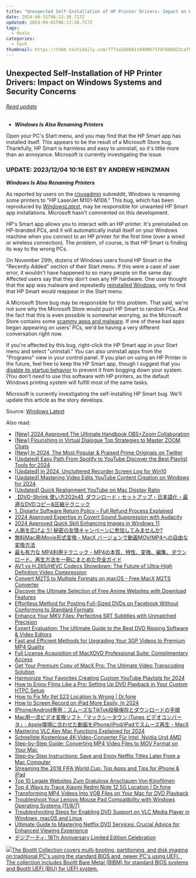```yaml
---
title: "Unexpected Self-Installation of HP Printer Drivers: Impact on Windows Systems and Security Concerns"
date: 2024-08-31T06:13:38.717Z
updated: 2024-09-01T06:13:38.717Z
tags:
  - deals
categories:
  - tech
thumbnail: https://thmb.techidaily.com/7771a2b06b1c9409671f87688822caf9758687ec74141e34200890076f60dc1f.jpg
---
```


## Unexpected Self-Installation of HP Printer Drivers: Impact on Windows Systems and Security Concerns

###### [Read update](https://hardware-tips.techidaily.com/pioneering-hardware-analysis-and-reviews-by-toms-industry-experts/) 

* **_Windows Is Also Renaming Printers_**

 Open your PC's Start menu, and you may find that the HP Smart app has installed itself. This appears to be the result of a Microsoft Store bug. Thankfully, HP Smart is harmless and easy to uninstall, so it's little more than an annoyance. Microsoft is currently investigating the issue.

###  UPDATE: 2023/12/04 10:16 EST BY ANDREW HEINZMAN

**_Windows Is Also Renaming Printers_** 

 As reported by users on the [r/sysadmin](https://www.reddit.com/r/sysadmin/comments/1861539/anyone%5Felse%5Fhave%5Fprinter%5Fmodels%5Fshowing%5Fas%5Fhp/) subreddit, Windows is renaming some printers to "HP LaserJet M101-M106." This bug, which has been reproduced by [_WindowsLatest_](https://www.windowslatest.com/2023/12/04/windows-update-accidentally-renames-all-printers-to-hp-m101-m106-on-windows-11-windows-10/), may be responsible for unwanted HP Smart app installations. Microsoft hasn't commented on this development.

 HP's Smart app allows you to interact with an HP printer. It's preinstalled on HP-branded PCs, and it will automatically install itself on your Windows machine when you connect to an HP printer for the first time (over a wired or wireless connection). The problem, of course, is that HP Smart is finding its way to the wrong PCs.

 On November 29th, dozens of Windows users found HP Smart in the "Recently Added" section of their Start menu. If this were a case of user error, it wouldn't have happened to so many people on the same day. Affected users say that they don't own any HP hardware. One user thought that the app was malware and repeatedly [reinstalled Windows](https://www.reddit.com/r/Windows11/comments/186xbze/i%5Fmade%5Fclean%5Fwindows%5F11%5Finstall%5Fand%5Fthe%5Fapp%5Fnamed/), only to find that HP Smart would reappear in the Start menu.

 A Microsoft Store bug may be responsible for this problem. That said, we're not sure why the Microsoft Store would push HP Smart to random PCs. And the fact that this is even possible is somewhat worrying, as the Microsoft Store contains some [scammy apps and malware](https://screen-recording.techidaily.com/quick-tips-for-iphones-screen-recording-for-2024/). If one of these bad apps began appearing on users' PCs, we'd be having a very different conversation right now.

 If you're affected by this bug, right-click the HP Smart app in your Start menu and select "uninstall." You can also uninstall apps from the "Programs" view in your control panel. If you plan on using an HP Printer in the future, feel free to keep the HP Smart app, though I suggest that you [disable its startup behavior](https://tech-recovery.techidaily.com/get-clarity-back-in-photos-how-to-repair-iphone-camera-focusing-problems/) to prevent it from bogging down your system. (You don't _need_ to use this software with HP printers, as the default Windows printing system will fulfill most of the same tasks.

 Microsoft is currently investigating the self-installing HP Smart bug. We'll update this article as the story develops.

 Source: [Windows Latest](https://www.windowslatest.com/2023/11/30/hp-smart-is-auto-installing-on-windows-11-and-windows-10-on-non-hp-machines/)

<ins class="adsbygoogle"
     style="display:block"
     data-ad-format="autorelaxed"
     data-ad-client="ca-pub-7571918770474297"
     data-ad-slot="1223367746"></ins>



<ins class="adsbygoogle"
     style="display:block"
     data-ad-client="ca-pub-7571918770474297"
     data-ad-slot="8358498916"
     data-ad-format="auto"
     data-full-width-responsive="true"></ins>

<span class="atpl-alsoreadstyle">Also read:</span>
<div><ul>
<li><a href="https://screen-recording.techidaily.com/new-2024-approved-the-ultimate-handbook-obspluszoom-collaboration/"><u>[New] 2024 Approved  The Ultimate Handbook  OBS+Zoom Collaboration</u></a></li>
<li><a href="https://on-screen-recording.techidaily.com/new-flourishing-in-virtual-dialogue-top-strategies-to-master-zoom-chats/"><u>[New] Flourishing in Virtual Dialogue  Top Strategies to Master ZOOM Chats</u></a></li>
<li><a href="https://twitter-clips.techidaily.com/new-in-2024-the-most-popular-and-praised-prime-originals-on-twitter/"><u>[New] In 2024, The Most Popular & Praised Prime Originals on Twitter</u></a></li>
<li><a href="https://facebook-video-share.techidaily.com/updated-easy-path-from-spotify-to-youtube-discover-the-best-playlist-tools-for-2024/"><u>[Updated] Easy Path From Spotify to YouTube  Discover the Best Playlist Tools for 2024</u></a></li>
<li><a href="https://on-screen-recording.techidaily.com/updated-in-2024-uncluttered-recorder-screen-log-for-win10/"><u>[Updated] In 2024, Uncluttered Recorder  Screen Log for Win10</u></a></li>
<li><a href="https://youtube-tips.techidaily.com/ed-mastering-video-edits-youtube-content-creation-on-windows-for-2024/"><u>[Updated] Mastering Video Edits  YouTube Content Creation on Windows for 2024</u></a></li>
<li><a href="https://facebook-video-footage.techidaily.com/updated-quick-realignment-youtube-on-mac-display-ratio/"><u>[Updated] Quick Realignment  YouTube on Mac Display Ratio</u></a></li>
<li><a href="https://some-guidance.techidaily.com/dvd-shrink-202n4dvdand/"><u>【DVD-Shrink 使い方202n4】ダウンロード・セットアップ・日本語化・最適なDVDコピー&圧縮テクニック</u></a></li>
<li><a href="https://some-guidance.techidaily.com/1-digiarty-software-return-policy-full-refund-process-explained/"><u>1. Digiarty Software Return Policy – Full Refund Process Explained</u></a></li>
<li><a href="https://some-techniques.techidaily.com/2024-approved-expertise-in-covert-sound-suppression-with-audacity/"><u>2024 Approved  Expertise in Covert Sound Suppression with Audacity</u></a></li>
<li><a href="https://fox-cloud.techidaily.com/2024-approved-quick-skill-enhancing-images-in-windows-11/"><u>2024 Approved  Quick Skill  Enhancing Images in Windows 11</u></a></li>
<li><a href="https://some-guidance.techidaily.com/5lq66isi44ks5bqd44gs44ki44ggisdnp5jlr4bjga7lj4vmg4xjgq3jg6pjg7pjg5rjg7zjg7pjgavlj4lliqdjgzfjgabjgbjgb7jgzvjgppjgys/"><u>人脈を広げよう! 秘密の友情キャンペーンに参加してみませんか?</u></a></li>
<li><a href="https://some-guidance.techidaily.com/macimovie-macx-movmp4/"><u>無料Mac用iMovie形式変換 - MacX バージョンで動画MOV/MP4への自由な変換方法</u></a></li>
<li><a href="https://some-guidance.techidaily.com/mp4-mp4/"><u>最も有力な MP4利用テクニック - MP4の本質、特性、変換、編集、ダウンロード、再生方法を一冊にまとめた完全ガイド</u></a></li>
<li><a href="https://some-guidance.techidaily.com/av1-vs-h265hevc-codecs-showdown-the-future-of-ultra-high-definition-video-compression/"><u>AV1 vs H.265/HEVC Codecs Showdown: The Future of Ultra-High Definition Video Compression</u></a></li>
<li><a href="https://some-guidance.techidaily.com/convert-m2ts-to-multiple-formats-on-macos-free-macx-m2ts-converter/"><u>Convert M2TS to Multiple Formats on macOS - Free MacX M2TS Converter</u></a></li>
<li><a href="https://some-guidance.techidaily.com/discover-the-ultimate-selection-of-free-anime-websites-with-download-features/"><u>Discover the Ultimate Selection of Free Anime Websites with Download Features</u></a></li>
<li><a href="https://some-guidance.techidaily.com/effortless-method-for-posting-full-sized-dvds-on-facebook-without-conforming-to-standard-formats/"><u>Effortless Method for Posting Full-Sized DVDs on Facebook Without Conforming to Standard Formats</u></a></li>
<li><a href="https://some-guidance.techidaily.com/enhance-your-mkv-files-perfecting-srt-subtitles-with-unmatched-precision/"><u>Enhance Your MKV Files: Perfecting SRT Subtitles with Unmatched Precision</u></a></li>
<li><a href="https://some-guidance.techidaily.com/expert-evaluation-the-ultimate-guide-to-the-best-dvd-ripping-software-and-video-editors/"><u>Expert Evaluation: The Ultimate Guide to the Best DVD Ripping Software & Video Editors</u></a></li>
<li><a href="https://some-guidance.techidaily.com/fast-and-efficient-methods-for-upgrading-your-3gp-videos-to-premium-mp4-quality/"><u>Fast and Efficient Methods for Upgrading Your 3GP Videos to Premium MP4 Quality</u></a></li>
<li><a href="https://some-guidance.techidaily.com/full-license-acquisition-of-macxdvd-professional-suite-complimentary-access/"><u>Full License Acquisition of MacXDVD Professional Suite: Complimentary Access</u></a></li>
<li><a href="https://some-guidance.techidaily.com/get-your-premium-copy-of-macx-pro-the-ultimate-video-transcoding-solution/"><u>Get Your Premium Copy of MacX Pro: The Ultimate Video Transcoding Solution</u></a></li>
<li><a href="https://youtube-stream.techidaily.com/harmonize-your-favorites-creating-custom-youtube-playlists-for-2024/"><u>Harmonize Your Favorites  Creating Custom YouTube Playlists for 2024</u></a></li>
<li><a href="https://some-guidance.techidaily.com/how-to-enjoy-films-like-a-pro-setting-up-dvd-playback-in-your-custom-htpc-setup/"><u>How to Enjoy Films Like a Pro: Setting Up DVD Playback in Your Custom HTPC Setup</u></a></li>
<li><a href="https://fake-location.techidaily.com/how-to-fix-my-itel-s23-location-is-wrong-drfone-by-drfone-virtual-android/"><u>How to Fix My Itel S23 Location Is Wrong | Dr.fone</u></a></li>
<li><a href="https://screen-video-capture.techidaily.com/how-to-screen-record-on-ipad-more-easily-in-2024/"><u>How to Screen Record on iPad More Easily, In 2024</u></a></li>
<li><a href="https://some-guidance.techidaily.com/iphoneandroidtiktok/"><u>IPhone/Android専用：スムーズなTikTok投稿保存とダウンロードの手順</u></a></li>
<li><a href="https://some-guidance.techidaily.com/mac-itunes-appleiphoneipodipad-macx/"><u>Mac用一流ビデオ変換ソフト「マックシータウン iTunes ビデオコンバータ」: Apple環境に合わせた動画をiPhone/iPod/iPadでスムーズ再生 - MacX</u></a></li>
<li><a href="https://extra-approaches.techidaily.com/mastering-vlc-key-mac-functions-explained-for-2024/"><u>Mastering VLC  Key Mac Functions Explained for 2024</u></a></li>
<li><a href="https://some-guidance.techidaily.com/schnellste-kostenlose-4k-video-converter-fur-intel-nvidia-und-amd/"><u>Schnellste Kostenlose 4K-Video-Converter Für Intel, Nvidia Und AMD</u></a></li>
<li><a href="https://some-guidance.techidaily.com/step-by-step-guide-converting-mp4-video-files-to-mov-format-on-your-mac/"><u>Step-by-Step Guide: Converting MP4 Video Files to MOV Format on Your Mac</u></a></li>
<li><a href="https://some-guidance.techidaily.com/step-by-step-instructions-save-and-enjoy-netflix-titles-later-from-a-mac-computer/"><u>Step-by-Step Instructions: Save and Enjoy Netflix Titles Later From a Mac Computer</u></a></li>
<li><a href="https://some-guidance.techidaily.com/streaming-the-2018-fifa-world-cup-top-apps-and-tips-for-iphone-and-ipad/"><u>Streaming the 2018 FIFA World Cup: Top Apps and Tips for iPhone & iPad</u></a></li>
<li><a href="https://some-guidance.techidaily.com/top-10-legale-websites-zum-gratulose-anschauen-von-kinofilmen/"><u>Top 10 Legale Websites Zum Gratulose Anschauen Von Kinofilmen</u></a></li>
<li><a href="https://android-location-track.techidaily.com/top-4-ways-to-trace-xiaomi-redmi-note-12-5g-location-drfone-by-drfone-virtual-android/"><u>Top 4 Ways to Trace Xiaomi Redmi Note 12 5G Location | Dr.fone</u></a></li>
<li><a href="https://some-guidance.techidaily.com/transforming-mp4-videos-into-vob-files-on-your-mac-for-dvd-playback/"><u>Transforming MP4 Videos Into VOB Files on Your Mac for DVD Playback</u></a></li>
<li><a href="https://common-error.techidaily.com/troubleshoot-your-lenovo-mouse-pad-compatibility-with-windows-operating-systems-1187/"><u>Troubleshoot Your Lenovo Mouse Pad Compatibility with Windows Operating Systems (11/8/7)</u></a></li>
<li><a href="https://some-guidance.techidaily.com/troubleshooting-steps-for-enabling-dvd-support-on-vlc-media-player-in-windows-macos-and-linux/"><u>Troubleshooting Steps for Enabling DVD Support on VLC Media Player in Windows, macOS and Linux</u></a></li>
<li><a href="https://some-guidance.techidaily.com/ultimate-guide-to-mastering-netflix-dvd-services-crucial-advice-for-enhanced-viewing-experience/"><u>Ultimate Guide to Mastering Netflix DVD Services: Crucial Advice for Enhanced Viewing Experience</u></a></li>
<li><a href="https://some-guidance.techidaily.com/18th-anniversary-limited-edition-celebration/"><u>デジアーティ: 18Th Anniversary Limited Edition Celebration</u></a></li>
</ul></div>

<!-- affiliate ads begin -->
<a href="https://secure.2checkout.com/order/checkout.php?PRODS=45152810&QTY=1&AFFILIATE=108875&CART=1"> <img src="https://secure.avangate.com/images/merchant/842ca578342915ccb8ae069595ba7233/products/copy_bootit-ss1_178x139.jpg" border="0">The BootIt Collection covers multi-booting, partitioning, and disk imaging on traditional PC's using the standard BIOS and  newer PC's using UEFI.   The collection includes BootIt Bare Metal (BIBM) for standard BIOS systems and BootIt UEFI (BIU) for UEFI system. 
</a>
<!-- affiliate ads end -->